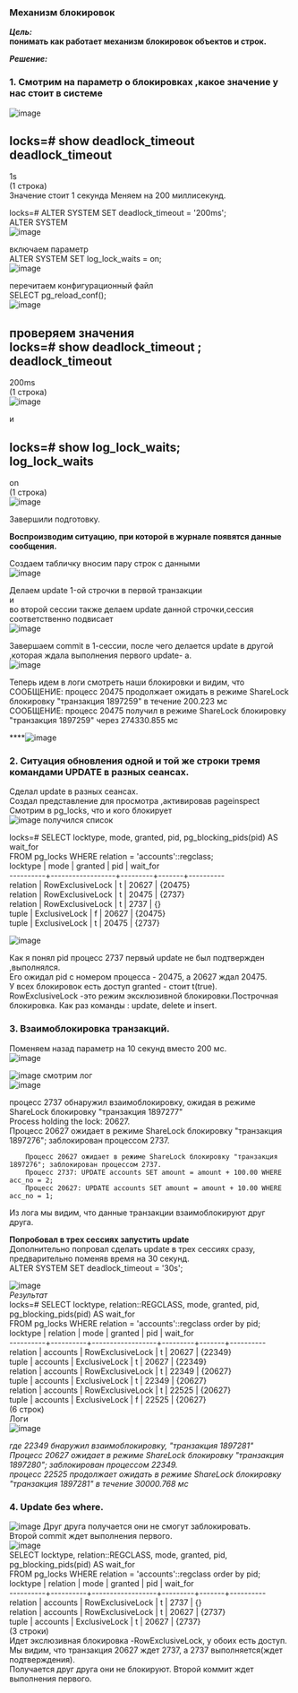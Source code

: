 ### Механизм блокировок  

***Цель:***  
**понимать как работает механизм блокировок объектов и строк.**  

***Решение:***  

### 1. Смотрим на параметр о блокировках ,какое значение у нас стоит в системе  
![image](https://github.com/13-rus/Otus/assets/120638894/bbac6ed0-899d-489a-82e5-f4720e40ab00)  

locks=# show deadlock_timeout 
deadlock_timeout  
------------------  
1s  
(1 строка)  
Значение стоит 1 секунда
Меняем на 200 миллисекунд.  

locks=# ALTER SYSTEM SET deadlock_timeout = '200ms';  
ALTER SYSTEM  
![image](https://github.com/13-rus/Otus/assets/120638894/588f8f52-a57c-4048-9010-968ef6e41c1c)  

включаем параметр  
ALTER SYSTEM SET log_lock_waits = on;  
![image](https://github.com/13-rus/Otus/assets/120638894/b12d2d1d-99c9-4ae4-b6a0-db064c9cef81)  

перечитаем конфигурационный файл   
SELECT pg_reload_conf();  
![image](https://github.com/13-rus/Otus/assets/120638894/bb50c302-39f5-4aa4-88fd-74f8a95db429)  

проверяем значения  
locks=# show deadlock_timeout ;  
 deadlock_timeout  
------------------  
 200ms  
(1 строка)  
![image](https://github.com/13-rus/Otus/assets/120638894/932935e6-ea0a-4e99-9901-c329790e68cf)


и  

  locks=# show log_lock_waits;  
  log_lock_waits  
----------------  
 on  
(1 строка)  
![image](https://github.com/13-rus/Otus/assets/120638894/9e7e0593-cdba-4ec7-b3ce-714e10827b59)  

Завершили подготовку.  

**Воспроизводим ситуацию, при которой в журнале появятся данные сообщения.**  

Создаем табличку вносим пару строк с данными  
![image](https://github.com/13-rus/Otus/assets/120638894/2303d90f-9b9c-4cd0-9b53-304618393e2b)  

Делаем update 1-ой строчки в первой транзакции  
и  
во второй сессии также делаем update данной строчки,сессия соответственно подвисает    
![image](https://github.com/13-rus/Otus/assets/120638894/6f1dd92a-22d2-4cf7-a0c1-2e3598a6a53e)

Завершаем commit в 1-сессии, после чего делается update в другой ,которая ждала выполнения первого update- a.  
![image](https://github.com/13-rus/Otus/assets/120638894/d71e5d4e-cb0a-4759-bae1-1b91b33d4874)

Теперь идем в логи смотреть наши блокировки  и видим, что  
 СООБЩЕНИЕ:  процесс 20475 продолжает ожидать в режиме ShareLock блокировку "транзакция 1897259" в течение 200.223 мс  
 СООБЩЕНИЕ:  процесс 20475 получил в режиме ShareLock блокировку "транзакция 1897259" через 274330.855 мс  
 
****![image](https://github.com/13-rus/Otus/assets/120638894/751a86b4-52c6-419e-abfe-4005aa697eda)

### 2. Ситуация обновления одной и той же строки тремя командами UPDATE в разных сеансах.  
Сделал update в разных сеансах.  
Создал представление для просмотра ,активировав pageinspect  
Смотрим в pg_locks, что и кого блокирует  
![image](https://github.com/13-rus/Otus/assets/120638894/72ceda99-b781-41c5-b9f1-e0a362f88edd)
получился список  

locks=# SELECT locktype, mode, granted, pid, pg_blocking_pids(pid) AS wait_for  
FROM pg_locks WHERE relation = 'accounts'::regclass;  
 locktype |       mode       | granted |  pid  | wait_for  
----------+------------------+---------+-------+----------  
 relation | RowExclusiveLock | t       | 20627 | {20475}  
 relation | RowExclusiveLock | t       | 20475 | {2737}  
 relation | RowExclusiveLock | t       |  2737 | {}  
 tuple    | ExclusiveLock    | f       | 20627 | {20475}  
 tuple    | ExclusiveLock    | t       | 20475 | {2737}  

![image](https://github.com/13-rus/Otus/assets/120638894/c8b153ba-4889-4cf5-8155-ccaad6c10313)

Как я понял pid процесс 2737  первый update не был подтвержден ,выполнялся.  
Его ожидал pid с номером процесса - 20475, а 20627 ждал 20475.  
У всех блокировок есть доступ granted - стоит t(true).  
RowExclusiveLock  -это режим эксклюзивной блокировки.Построчная блокировка. Как раз команды : update, delete и insert.  
 
### 3. Взаимоблокировка транзакций.  
Поменяем назад параметр на 10 секунд вместо 200 мс.  
![image](https://github.com/13-rus/Otus/assets/120638894/147581cc-664e-4d77-8e89-02fe1b0b21a1)

![image](https://github.com/13-rus/Otus/assets/120638894/8e6be79b-325d-4bb8-86c6-2e32799f21f6)
смотрим лог  
![image](https://github.com/13-rus/Otus/assets/120638894/07c5c60a-389c-431e-b3f4-49777197054a)

процесс 2737 обнаружил взаимоблокировку, ожидая в режиме ShareLock блокировку "транзакция 1897277"   
 Process holding the lock: 20627.   
Процесс 20627 ожидает в режиме ShareLock блокировку "транзакция 1897276"; заблокирован процессом 2737.  

        Процесс 20627 ожидает в режиме ShareLock блокировку "транзакция 1897276"; заблокирован процессом 2737.  
        Процесс 2737: UPDATE accounts SET amount = amount + 100.00 WHERE acc_no = 2;   
        Процесс 20627: UPDATE accounts SET amount = amount + 10.00 WHERE acc_no = 1;  


Из лога мы видим, что данные транзакции взаимоблокируют друг друга.  

**Попробовал в трех сессиях запустить update**  
Дополнительно попровал сделать update в трех сессиях сразу, предварительно поменяв время на 30 секунд.  
ALTER SYSTEM SET deadlock_timeout = '30s';  

![image](https://github.com/13-rus/Otus/assets/120638894/941fb917-90f8-483c-81a7-9855221791bf)  
 *Результат*  
locks=# SELECT locktype, relation::REGCLASS, mode, granted, pid, pg_blocking_pids(pid) AS wait_for  
FROM pg_locks WHERE relation = 'accounts'::regclass order by pid;  
 locktype | relation |       mode       | granted |  pid  | wait_for  
----------+----------+------------------+---------+-------+----------  
 relation | accounts | RowExclusiveLock | t       | 20627 | {22349}  
 tuple    | accounts | ExclusiveLock    | t       | 20627 | {22349}  
 relation | accounts | RowExclusiveLock | t       | 22349 | {20627}  
 tuple    | accounts | ExclusiveLock    | t       | 22349 | {20627}  
 relation | accounts | RowExclusiveLock | t       | 22525 | {20627}  
 tuple    | accounts | ExclusiveLock    | f       | 22525 | {20627}  
(6 строк)  
Логи  
![image](https://github.com/13-rus/Otus/assets/120638894/149c936d-1997-4735-993e-50e47847e203)

*где 22349 бнаружил взаимоблокировку,  "транзакция 1897281"*  
*Процесс 20627 ожидает в режиме ShareLock блокировку "транзакция 1897280"; заблокирован процессом 22349.*  
*процесс 22525 продолжает ожидать в режиме ShareLock блокировку "транзакция 1897281" в течение 30000.768 мс*  


### 4. Update без where.  
![image](https://github.com/13-rus/Otus/assets/120638894/5ca7f9a4-2bd9-41dc-85e3-3500afda6ba9)
Друг друга получается они не смогут заблокировать.  
Второй commit  ждет выполнения первого.  
![image](https://github.com/13-rus/Otus/assets/120638894/42e5d672-4cc1-4028-bc45-5fb89edd86b5)  
SELECT locktype, relation::REGCLASS, mode, granted, pid, pg_blocking_pids(pid) AS wait_for  
FROM pg_locks WHERE relation = 'accounts'::regclass order by pid;  
 locktype | relation |       mode       | granted |  pid  | wait_for  
----------+----------+------------------+---------+-------+----------  
 relation | accounts | RowExclusiveLock | t       |  2737 | {}  
 relation | accounts | RowExclusiveLock | t       | 20627 | {2737}  
 tuple    | accounts | ExclusiveLock    | t       | 20627 | {2737}  
(3 строки)  
Идет экслюзивная блокировка -RowExclusiveLock, у обоих есть доступ.  
Мы видим, что транзакция 20627 ждет 2737, а 2737 выполняется(ждет подтверждения).  
Получается друг друга они не блокируют. Второй коммит ждет выполнения первого.  


